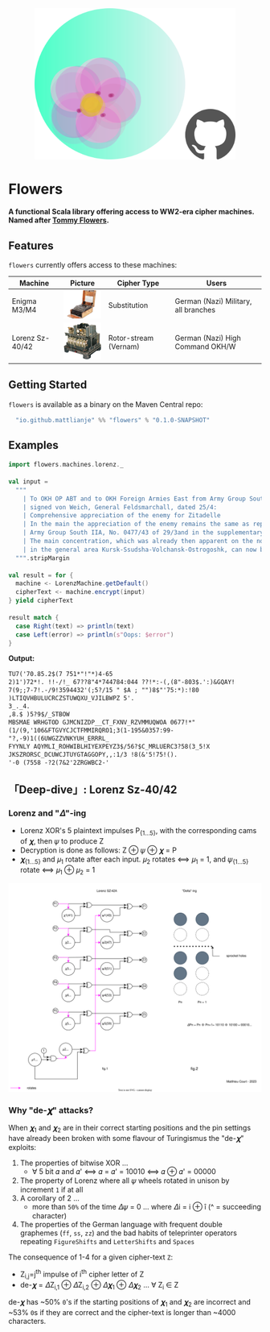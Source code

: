 
<div align="center">
    <img src="pix/flowers_with_github.png" width="400"/>
</div>

# Flowers
**A functional Scala library offering access to WW2-era cipher machines. Named after [Tommy Flowers](https://en.wikipedia.org/wiki/Tommy_Flowers).**

## Features
`flowers` currently offers access to these machines:

| Machine         | Picture                                                | Cipher Type           | Users                                |
|-----------------|--------------------------------------------------------|-----------------------|--------------------------------------|
| Enigma M3/M4    | <img src="pix/enigma.png" alt="Enigma" width="100"/> | Substitution          | German (Nazi) Military, all branches |
| Lorenz Sz-40/42 | <img src="pix/lorenz.png" alt="Lorenz" width="100"/>  | Rotor-stream (Vernam) | German (Nazi) High Command OKH/W     |

## Getting Started
`flowers` is available as a binary on the Maven Central repo:
```scala
  "io.github.mattlianje" %% "flowers" % "0.1.0-SNAPSHOT"
```

## Examples

```scala
import flowers.machines.lorenz._

val input =
  """
    | To OKH OP ABT and to OKH Foreign Armies East from Army Group South IA 01 No 411/43,
    | signed von Weich, General Feldsmarchall, dated 25/4:
    | Comprehensive appreciation of the enemy for Zitadelle
    | In the main the appreciation of the enemy remains the same as reported in 
    | Army Group South IIA, No. 0477/43 of 29/3and in the supplementary appreciation of 15/4
    | The main concentration, which was already then apparent on the north flank of the Army Group
    | in the general area Kursk-Ssudsha-Volchansk-Ostrogoshk, can now be clearly recognized
  """.stripMargin

val result = for {
  machine <- LorenzMachine.getDefault()
  cipherText <- machine.encrypt(input)
} yield cipherText

result match {
  case Right(text) => println(text)
  case Left(error) => println(s"Oops: $error")
}
```

**Output:**

```
TU7('70.85.2$(7 751*"!"*)4-65
2)1')72*!. !!-/!_ 67??8"4*744784:044 ??!*:-(,(8"-803$.':)&GQAY! 7(9;;7-7!.-/9!3594432'(;5?/15 " $A ; "")8$"'75:*):!80
)LTIQVHBULUCRCZSTUWQXU_VJILBWPZ 5'.
3_._4.
,8.$ )5?9$/_STBOW
MBSMAE WRHGTOD GJMCNIZDP__CT_FXNV_RZVMMUQWOA 0677!*"(1/(9,'106&FTGVYCJCTFMMIRQRO1;3(1-195&0357:99-"?,-9)1((6UWGZZVNKYUH_ERRRL_
FYYNLY AQYMLI_ROHWIBLHIYEXPEYZ3$/56?$C_MRLUERC3?58(3_5!X
JKSZRORSC_DCUWCJTUYGTAGGOPY,,:1/3 !8(&'5!75!().
'-0 (7558 -?2(7&2'2ZRGWBC2-'
```

## 「Deep-dive」: Lorenz Sz-40/42
### Lorenz and "𝛥"-ing
- Lorenz XOR's 5 plaintext impulses P<sub>{1...5}</sub>, with the corresponding cams of 𝝌, then 𝜓 to produce Z
- Decryption is done as follows: Z ⊕ 𝜓 ⊕ 𝝌 = P
- 𝝌<sub>{1...5}</sub> and 𝜇<sub>1</sub> rotate after each input. 𝜇<sub>2</sub> rotates ⟺ 𝜇<sub>1</sub> = 1, and 𝜓<sub>{1...5}</sub> rotate ⟺ 𝜇<sub>1</sub> ⊕ 𝜇<sub>2</sub> = 1

<img src="pix/lorenz.svg">
  
### Why "de-𝝌" attacks?

When 𝝌<sub>1</sub> and 𝝌<sub>2</sub> are in their correct starting positions and the pin settings 
have already been broken with some flavour of Turingismus the "de-𝝌" exploits:

1) The properties of bitwise XOR ... 
   - ∀ 5 bit 𝛼 and 𝛼' ⟺  𝛼 = 𝛼' = 10010 ⟺  𝛼 ⊕ 𝛼' = 00000
2) The property of Lorenz where all 𝜓 wheels rotated in unison by increment `1` if at all
3) A corollary of 2 ... 
   - more than `50%` of the time 𝛥𝜓 = 0 ... where 𝛥i = i ⊕ î (^ = succeeding character)
4) The properties of the German language with frequent double graphemes (`ff`, `ss`, `zz`) and the
bad habits of teleprinter operators repeating `FigureShifts` and `LetterShifts` and `Spaces`

The consequence of 1-4 for a given cipher-text `Z`: 

- Z<sub>i,j</sub>=j<sup>th</sup> impulse of i<sup>th</sup> cipher letter of Z
- de-𝝌 = 𝛥Z<sub>i,1</sub> ⊕ 𝛥Z<sub>i,2</sub> ⊕ 𝛥𝝌<sub>1</sub> ⊕ 𝛥𝝌<sub>2</sub> ... ∀ Z<sub>i</sub> ∈ Z

de-𝝌 has ~50% `0`'s if the starting positions of 𝝌<sub>1</sub> and 𝝌<sub>2</sub> are incorrect
and ~53% `0`s if they are correct and the cipher-text is longer than ~4000 characters.
